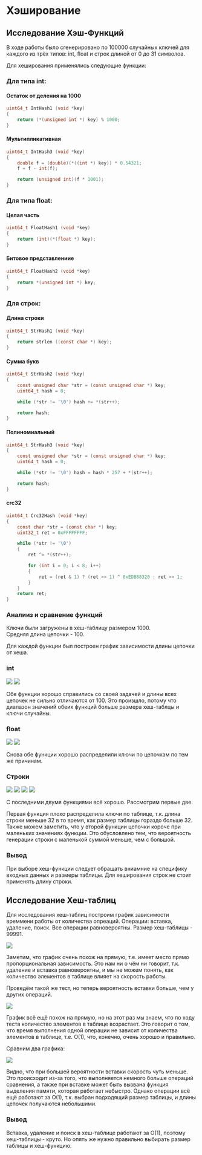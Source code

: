 # Хэширование

## Исследование Хэш-Функций

В ходе работы было сгенерировано по 100000 случайных ключей для каждого из трёх типов: int, float и строк длиной от 0 до 31 символов.

Для хеширования применялись следующие функции:

### Для типа int:

#### Остаток от деления на 1000

```C
uint64_t IntHash1 (void *key)
{
    return (*(unsigned int *) key) % 1000;
}
```

#### Мультипликативная

```C
uint64_t IntHash3 (void *key)
{
    double f = (double)(*((int *) key)) * 0.54321;
    f = f - int(f);

    return (unsigned int)(f * 1001);
}
```

### Для типа float:

#### Целая часть

```C
uint64_t FloatHash1 (void *key)
{
    return (int)(*(float *) key);
}
```

#### Битовое представлениие

```C
uint64_t FloatHash2 (void *key)
{
    return *(unsigned int *) key;
}
```

### Для строк:

#### Длина строки

```C
uint64_t StrHash1 (void *key)
{
    return strlen ((const char *) key);
}

```

#### Сумма букв

```C
uint64_t StrHash2 (void *key)
{
    const unsigned char *str = (const unsigned char *) key;
    uint64_t hash = 0;

    while (*str != '\0') hash += *(str++);

    return hash;
}
```

#### Полиномиальный

```C
uint64_t StrHash3 (void *key)
{
    const unsigned char *str = (const unsigned char *) key;
    uint64_t hash = 0;

    while (*str != '\0') hash = hash * 257 + *(str++);

    return hash;
}
```

#### crc32

```C
uint64_t Crc32Hash (void *key)
{
    const char *str = (const char *) key;
    uint32_t ret = 0xFFFFFFFF;

    while (*str != '\0')
    {
        ret ^= *(str++);

        for (int i = 0; i < 8; i++)
        {
            ret = (ret & 1) ? (ret >> 1) ^ 0xEDB88320 : ret >> 1;
        }
    }
    return ret;
}
```

### Аналииз и сравнение функций

Ключи были загружены в хеш-таблицу размером 1000.\
Средняя длина цепочки - 100.

Для каждой функции был построен график зависимости длины цепочки от хеша.

### int

![](./images/int1.png)
![](./images/int2.png)

Обе функции хорошо справились со своей задачей и длины всех цепочек не сильно отличаются от 100.
Это произшло, потому что диапазон значений обеих функций больше размера хеш-таблцы и ключи случайны.

### float

![](./images/float1.png)
![](./images/float2.png)

Снова обе функции хорошо распределили ключи по цепочкам по тем же причинам.

### Строки

![](./images/str1.png)
![](./images/str2.png)
![](./images/str3.png)
![](./images/str4.png)

С последними двумя функциями всё хорошо.
Рассмотрим первые две.

Первая функция плохо распределила ключи по таблице, т.к. длина строки меньше 32 в то время, как размер таблицы гораздо больше 32.\
Также можем заметить, что у второй функции цепочки короче при маленьких значениях функции. Это обусловлено тем, что вероятность генерации строки с маленькой суммой меньше, чем с большой.

### Вывод
При выборе хеш-функции следует обращать вниамние на специфику входных данных и размеры таблицы.
Для хеширования строк не стоит применять длину строки.

## Исследование Хеш-таблиц

Для исследования хеш-таблиц построим график зависимости времмени работы от количества опреаций.
Операции: вставка, удаление, поиск. Все операции равновероятны. Размер хеш-таблицы - 99991.

![](./images/plot1.png)

Заметим, что график очень похож на прямую, т.е. имеет место прямо пропорциональная зависимость.
Это нам ни о чём ни говорит, т.к. удаление и вставка равновероятны, и мы не можем понять, как количество элементов в таблице влияет на скорость работы.

Проведём такой же тест, но теперь вероятность вставки больше, чем у других операций.

![](./images/plot2.png)

График всё ещё похож на прямую, но на этот раз мы знаем, что по ходу теста количество элементов в таблице возрастает.
Это говорит о том, что время выполнения одной операции не зависит от количества элементов в таблице, т.е. O(1), что, конечно, очень хорошо и правильно.

Сравним два графика:

![](./images/plot3.png)

Видно, что при большей вероятности вставки скорость чуть меньше. Это происходит из-за того, что выполняется немного больше операций сравнения, а также при вставке может быть вызвана функция выделения памяти, которая рвботает небыстро. Однако операции всё ещё работают за O(1), т.к. выбран подходящий размер таблицы, и длины цепочек получаются небольшими.

### Вывод

Вставка, удаление и поиск в хеш-таблице работают за O(1), поэтому хеш-таблицы - круто.
Но опять же нужно правильно выбирать размер таблицы и хеш-функцию.
